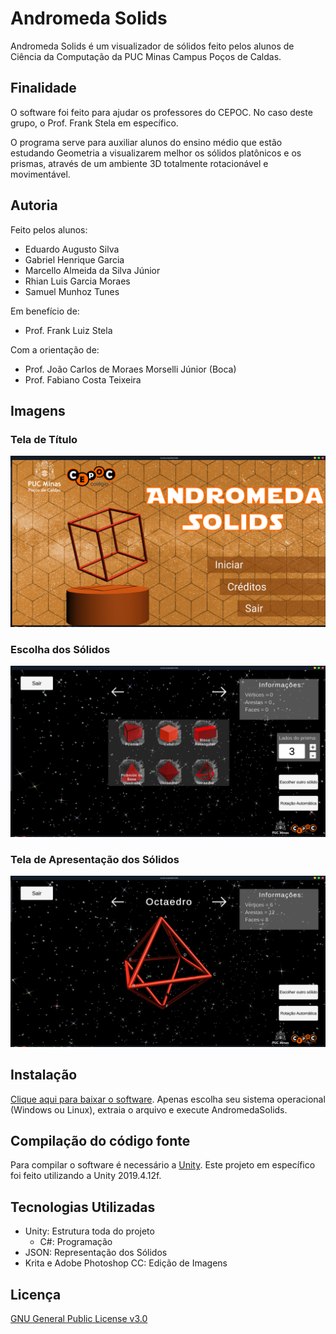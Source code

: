 # Andromeda Solids
Andromeda Solids é um visualizador de sólidos feito pelos alunos de Ciência da Computação da PUC Minas Campus Poços de Caldas.

## Finalidade
O software foi feito para ajudar os professores do CEPOC. No caso deste grupo, o Prof. Frank Stela em específico.

O programa serve para auxiliar alunos do ensino médio que estão estudando Geometria a visualizarem melhor os sólidos platônicos e os prismas, através de um ambiente 3D totalmente rotacionável e movimentável.

## Autoria
Feito pelos alunos:
* Eduardo Augusto Silva
* Gabriel Henrique Garcia
* Marcello Almeida da Silva Júnior
* Rhian Luis Garcia Moraes
* Samuel Munhoz Tunes

Em benefício de:
* Prof. Frank Luiz Stela

Com a orientação de:
* Prof. João Carlos de Moraes Morselli Júnior (Boca)
* Prof. Fabiano Costa Teixeira

## Imagens
### Tela de Título
![Imagem da Tela de Título](https://github.com/rhian-cs/AndromedaSolids/blob/main/readme_img/titulo.png?raw=true)
### Escolha dos Sólidos
![Imagem da Tela de Apresentação dos Sólidos](https://github.com/rhian-cs/AndromedaSolids/blob/main/readme_img/escolha-solidos.png?raw=true)
### Tela de Apresentação dos Sólidos
![Imagem da Tela de Apresentação dos Sólidos](https://github.com/rhian-cs/AndromedaSolids/blob/main/readme_img/solidos.png?raw=true)


## Instalação
[Clique aqui para baixar o software](https://drive.google.com/drive/folders/1WnsRjlmZh2tBcbuB9ssES-8MLjC0MAw4).
Apenas escolha seu sistema operacional (Windows ou Linux), extraia o arquivo e execute AndromedaSolids.

## Compilação do código fonte
Para compilar o software é necessário a [Unity](https://unity.com/). Este projeto em específico foi feito utilizando a Unity 2019.4.12f.

## Tecnologias Utilizadas
* Unity: Estrutura toda do projeto
	* C#: Programação
* JSON: Representação dos Sólidos
* Krita e Adobe Photoshop CC: Edição de Imagens

## Licença
[GNU General Public License v3.0](https://choosealicense.com/licenses/gpl-3.0/)
